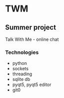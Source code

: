 # TWM
## Summer project
Talk With Me - online chat

### Technologies
* python
* sockets
* threading
* sqlite db
* pyqt5, pyqt5 editor
* git0